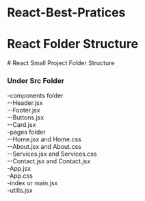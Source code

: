 # React-Best-Pratices

<h1>React Folder Structure</h1>
# React Small Project Folder Structure
<br>
<h3>Under Src Folder</h3>
-components folder <br>
  --Header.jsx <br>
  --Footer.jsx <br>
  --Buttons.jsx <br>
  --Card.jsx <br>
-pages folder <br>
 --Home.jsx and Home.css <br>
 --About.jsx and About.css <br>
 --Services.jsx and Services.css <br>
 --Contact.jsx and Contact.jsx <br>
-App.jsx <br>
-App.css <br>
-index or main.jsx <br>
-utills.jsx <br>


